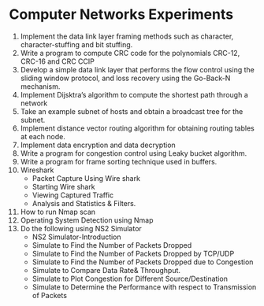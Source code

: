 # Computer Networks Experiments
1. Implement the data link layer framing methods such as character, character-stuffing and bit
stuffing.
2. Write a program to compute CRC code for the polynomials CRC-12, CRC-16 and CRC CCIP
3. Develop a simple data link layer that performs the flow control using the sliding window protocol,
and loss recovery using the Go-Back-N mechanism.
4. Implement Dijsktra’s algorithm to compute the shortest path through a network
5. Take an example subnet of hosts and obtain a broadcast tree for the subnet.
6. Implement distance vector routing algorithm for obtaining routing tables at each node.
7. Implement data encryption and data decryption
8. Write a program for congestion control using Leaky bucket algorithm.
9. Write a program for frame sorting technique used in buffers.
10. Wireshark
    - Packet Capture Using Wire shark
    - Starting Wire shark
    - Viewing Captured Traffic
    - Analysis and Statistics & Filters.
11. How to run Nmap scan
12. Operating System Detection using Nmap
13. Do the following using NS2 Simulator
    - NS2 Simulator-Introduction
    - Simulate to Find the Number of Packets Dropped
    - Simulate to Find the Number of Packets Dropped by TCP/UDP
    - Simulate to Find the Number of Packets Dropped due to Congestion
    - Simulate to Compare Data Rate& Throughput.
    - Simulate to Plot Congestion for Different Source/Destination
    - Simulate to Determine the Performance with respect to Transmission of Packets
